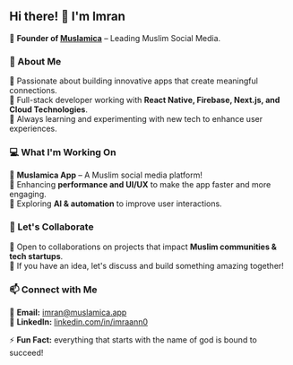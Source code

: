 ## Hi there! 👋 I'm Imran  

🚀 **Founder of [Muslamica](https://www.muslamica.app/)** – Leading Muslim Social Media.  

### 🌟 About Me  
🔹 Passionate about building innovative apps that create meaningful connections.  
🔹 Full-stack developer working with **React Native, Firebase, Next.js, and Cloud Technologies**.  
🔹 Always learning and experimenting with new tech to enhance user experiences.  

### 💻 What I'm Working On  
🔹 **Muslamica App** – A Muslim social media platform!  
🔹 Enhancing **performance and UI/UX** to make the app faster and more engaging.  
🔹 Exploring **AI & automation** to improve user interactions.  

### 🤝 Let's Collaborate  
🔹 Open to collaborations on projects that impact **Muslim communities & tech startups**.  
🔹 If you have an idea, let's discuss and build something amazing together!  

### 📫 Connect with Me  
💌 **Email:** imran@muslamica.app  
💼 **LinkedIn:** [linkedin.com/in/imraann0](https://www.linkedin.com/in/imraann0)

⚡ **Fun Fact:** everything that starts with the name of god is bound to succeed!  
